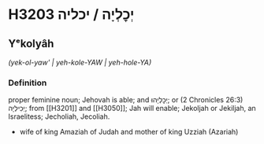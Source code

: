 # H3203 יְכׇלְיָה / יכליה

## Yᵉkolyâh

_(yek-ol-yaw' | yeh-kole-YAW | yeh-hole-YA)_

### Definition

proper feminine noun; Jehovah is able; and יְכׇלְיָהוּ; or (2 Chronicles 26:3) יְכִילְיָה; from [[H3201]] and [[H3050]]; Jah will enable; Jekoljah or Jekiljah, an Israelitess; Jecholiah, Jecoliah.

- wife of king Amaziah of Judah and mother of king Uzziah (Azariah)
